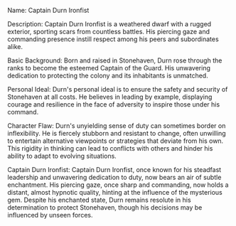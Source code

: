
Name: Captain Durn Ironfist

Description: Captain Durn Ironfist is a weathered dwarf with a rugged exterior, sporting scars from countless battles. His piercing gaze and commanding presence instill respect among his peers and subordinates alike.

Basic Background: Born and raised in Stonehaven, Durn rose through the ranks to become the esteemed Captain of the Guard. His unwavering dedication to protecting the colony and its inhabitants is unmatched.

Personal Ideal: Durn's personal ideal is to ensure the safety and security of Stonehaven at all costs. He believes in leading by example, displaying courage and resilience in the face of adversity to inspire those under his command.

Character Flaw: Durn's unyielding sense of duty can sometimes border on inflexibility. He is fiercely stubborn and resistant to change, often unwilling to entertain alternative viewpoints or strategies that deviate from his own. This rigidity in thinking can lead to conflicts with others and hinder his ability to adapt to evolving situations.

Captain Durn Ironfist:
Captain Durn Ironfist, once known for his steadfast leadership and unwavering dedication to duty, now bears an air of subtle enchantment. His piercing gaze, once sharp and commanding, now holds a distant, almost hypnotic quality, hinting at the influence of the mysterious gem. Despite his enchanted state, Durn remains resolute in his determination to protect Stonehaven, though his decisions may be influenced by unseen forces.
